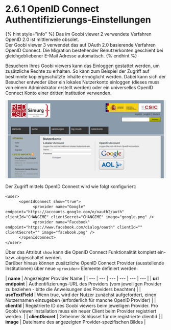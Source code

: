 # 2.6.1 OpenID Connect Authentifizierungs-Einstellungen

{% hint style="info" %}
Das im Goobi viewer 2 verwendete Verfahren OpenID 2.0 ist mittlerweile obsolet.  
Der Goobi viewer 3 verwendet das auf OAuth 2.0 basierende Verfahren OpenID Connect. Die Migration bestehender Benutzerkonten geschieht bei gleichgebliebener E-Mail Adresse automatisch.
{% endhint %}

Besuchern Ihres Goobi viewers kann das Einloggen gestattet werden, um zusätzliche Rechte zu erhalten. So kann zum Beispiel der Zugriff auf bestimmte kopiergeschützte Inhalte ermöglicht werden. Dabei kann sich der Besucher entweder über ein lokales Nutzerkonto einloggen \(dieses muss von einem Administrator erstellt werden\) oder ein universelles OpenID Connect Konto einer dritten Institution verwenden.

![](../../.gitbook/assets/open.png)

Der Zugriff mittels OpenID Connect wird wie folgt konfiguriert:

```markup
<user>
      <openIdConnect show="true">
            <provider name="Google" endpoint="https://accounts.google.com/o/oauth2/auth" clientId="CHANGEME" clientSecret="CHANGEME" image="google.png" />
            <provider name="Facebook" endpoint="https://www.facebook.com/dialog/oauth" clientId="" clientSecret="" image="facebook.png" />
      </openIdConnect> 
</user>
```

Über das Attribut `show` kann die OpenID Connect Funktionalität komplett ein- bzw. abgeschaltet werden.  
Darüber hinaus können zusätzliche OpenID Connect Provider \(ausstellende Institutionen\) über neue `<provider>` Elemente definiert werden:

| **name** | Angezeigter Provider Name |
| --- | --- | --- | --- | --- | --- |
| **url endpoint** | Authentifizierungs-URL des Providers \(vom jeweiligen Provider zu beziehen - bitte die Anweisungen des Providers beachten\) |
| **useTextField** | Wenn true, wird der Nutzer zunächst aufgefordert, einen Nutzernamen einzugeben \(erforderlich für manche OpenID Provider\) |
| **clientId** | Registrierte ID des Goobi viewers beim jeweiligen Provider. Pro Goobi viewer Installation muss ein neuer Client beim Provider registriert werden. |
| **clientSecret** | Geheimer Schlüssel für die registrierte clientId |
| **image** | Dateiname des angezeigten Provider-spezifischen Bildes |

